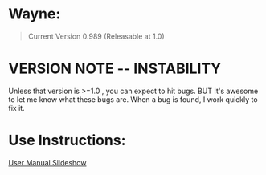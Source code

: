 Wayne:
=======
>Current Version 0.989 (Releasable at 1.0)    
  

VERSION NOTE -- INSTABILITY 
=======
Unless that version is >=1.0 , you can expect to hit bugs. BUT It's awesome to let me know what these bugs are. When a bug is found, I work quickly to fix it. 

Use Instructions:
=======
[User Manual Slideshow](https://docs.google.com/a/tyemill.com/presentation/d/1q8zbXIhu6Wp9iQ4sLgNyP1-SkB_NGNTgwnVHC15I79M/edit)

